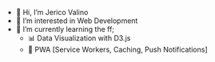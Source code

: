 - 👋 Hi, I’m Jerico Valino
- 👀 I’m interested in Web Development
- 🌱 I’m currently learning the ff;
 	- 📊 Data Visualization with D3.js
	- 📲 PWA [Service Workers, Caching, Push Notifications]
	

<!---
jericovalino15/jericovalino15 is a ✨ special ✨ repository because its `README.md` (this file) appears on your GitHub profile.
You can click the Preview link to take a look at your changes.
--->

